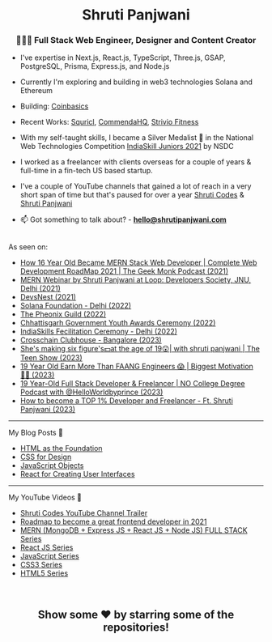 <h1 align="center">Shruti Panjwani</h1>
<h3 align="center"> 👩🏻‍💻 Full Stack Web Engineer, Designer and Content Creator </h3>

- I've expertise in Next.js, React.js, TypeScript, Three.js, GSAP, PostgreSQL, Prisma, Express.js, and Node.js

- Currently I'm exploring and building in web3 technologies Solana and Ethereum

- Building: [Coinbasics](https://coinbasics.xyz/)

- Recent Works: [Squricl](https://squircl.app/), [CommendaHQ](https://www.commenda.io/), [Strivio Fitness](https://strivio.in/) 

- With my self-taught skills, I became a Silver Medalist 🥈 in the National Web Technologies Competition [IndiaSkill Juniors 2021](https://worldskillsindia.co.in/juniorskills2021/) by NSDC

- I worked as a freelancer with clients overseas for a couple of years & full-time in a fin-tech US based startup. 

- I've a couple of YouTube channels that gained a lot of reach in a very short span of time but that's paused for over a year [Shruti Codes](https://www.youtube.com/c/shruticodes/) &
[Shruti Panjwani](https://www.youtube.com/c/ShrutiPanjwani) 

- 📫 Got something to talk about? - **hello@shrutipanjwani.com**

<br>
<div align="left">
  As seen on:
  
  - <a href="https://youtu.be/0pAx_uwX51I" target="_blank">How 16 Year Old Became MERN Stack Web Developer | Complete Web Development RoadMap 2021 | The Geek Monk Podcast (2021)</a>
  - <a href="https://youtu.be/v6iUENZe6Go" target="_blank">MERN Webinar by Shruti Panjwani at Loop: Developers Society, JNU, Delhi (2021)</a>
  - <a href="https://www.linkedin.com/posts/shrutipanjwani_passion-learning-skills-activity-6769698108600287232-8gSY?utm_source=share&utm_medium=member_desktop" target="_blank">DevsNest (2021)</a>
  - <a href="https://www.linkedin.com/posts/shrutipanjwani_web3-activity-6977491540852035584-LaTz?utm_source=share&utm_medium=member_desktop" target="_blank">Solana Foundation - Delhi (2022)</a>
  - <a href="https://www.linkedin.com/posts/shrutipanjwani_bangalore-activity-6972066073613402112-hQ7w?utm_source=share&utm_medium=member_desktop" target="_blank">The Pheonix Guild (2022)</a>
  - <a href="https://www.linkedin.com/posts/shrutipanjwani_blessedandgrateful-activity-6940345082935939074-lqB9?utm_source=share&utm_medium=member_desktop" target="_blank">Chhattisgarh Government Youth Awards Ceremony (2022)</a>
  - <a href="https://www.linkedin.com/posts/shrutipanjwani_india-success-winning-activity-6930469018499715072-0F1V?utm_source=share&utm_medium=member_desktop" target="_blank">IndiaSkills Fecilitation Ceremony - Delhi (2022)</a>
  - <a href="https://twitter.com/SuperteamIN/status/1668257362459672580?s=20" target="_blank">Crosschain Clubhouse - Bangalore (2023)</a>
  - <a href="https://youtu.be/zcyN5EVk2kA" target="_blank">She's making six figure's💵at the age of 19😲| with shruti panjwani | The Teen Show (2023)</a>
  - <a href="https://youtu.be/XZGl0VBNI7I?si=MtZutBdiVliYKbi_" target="_blank">19 Year Old Earn More Than FAANG Engineers 😱 | Biggest Motivation 💪🏻 (2023)</a>
  - <a href="https://youtu.be/DBTf3qvKwsc?si=0zBSl80do243xTgS" target="_blank">19 Year-Old Full Stack Developer & Freelancer | NO College Degree Podcast with @HelloWorldbyprince (2023)</a>
  - <a href="https://youtu.be/WUXcaI1ZO88?si=gcB4GIC9tjq98y5n" target="_blank">How to become a TOP 1% Developer and Freelancer - Ft. Shruti Panjwani (2023)</a>
  <hr>
  
  My Blog Posts 🌱

  - <a href="https://medium.com/coderstroop/html-as-the-foundation-9fa9049c25a4" target="_blank">HTML as the Foundation</a>
  - <a href="https://medium.com/coderstroop/css-for-design-badb0d774f29" target="_blank">CSS for Design</a>
  - <a href="https://medium.com/coderstroop/javascript-objects-bb8f9e93a56e" target="_blank">JavaScript Objects</a>
  - <a href="https://medium.com/coderstroop/react-for-creating-user-interfaces-431677152887" target="_blank">React for Creating User Interfaces</a>
  
  <hr>
  
  My YouTube Videos 🌱

  -  <a href="https://youtu.be/ZO6RGhYAhuc" target="_blank">Shruti Codes YouTube Channel Trailer</a>
  -  <a href="https://youtu.be/Rdnk7Z-GxGs" target="_blank">Roadmap to become a great frontend developer in 2021</a>
  -  <a href="https://youtube.com/playlist?list=PLvXL1BJZph30gxmE6jhbZmGiiICCKSnY4" target="_blank">MERN (MongoDB + Express JS + React JS + Node JS) FULL STACK Series</a>
  -  <a href="https://youtube.com/playlist?list=PLvXL1BJZph319qPHlZIralGntWXS3JItg" target="_blank">React JS Series</a>
  -  <a href="https://youtube.com/playlist?list=PLvXL1BJZph30m5kyqgxQ7900bfBOJEipt" target="_blank">JavaScript Series</a>
  -  <a href="https://youtube.com/playlist?list=PLvXL1BJZph30FH9UE0N8z-MSmu5PDc7aV" target="_blank">CSS3 Series</a>
  -  <a href="https://youtube.com/playlist?list=PLvXL1BJZph30Nv-aI3dVZH6ZuiwqdTkp1" target="_blank">HTML5 Series</a>
  
</div>

<br>
<h2 align="center">Show some  ❤️  by starring some of the repositories!</h2>
